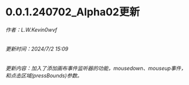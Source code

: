 # 0.0.1.240702_Alpha02更新
###### 作者：L.W.Kevin0wvf
###### 更新时间：2024/7/2 15:09
###### 更新内容：加入了添加画布事件监听器的功能，mousedown、mouseup事件，和点击区域(pressBounds)参数。
